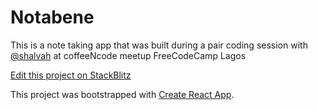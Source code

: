 # Notabene

This is a note taking app that was built during a pair coding session with [@shalvah](https://github.com/shalvah) at coffeeNcode meetup FreeCodeCamp Lagos

[Edit this project on StackBlitz](https://stackblitz.com/edit/note-app)

This project was bootstrapped with [Create React App](https://github.com/facebookincubator/create-react-app).
